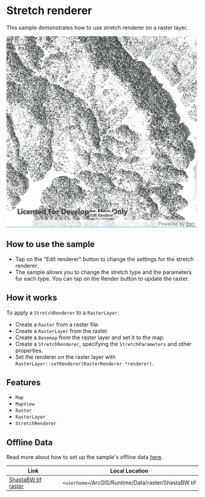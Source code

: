 # Stretch renderer

This sample demonstrates how to use stretch renderer on a raster layer.

![](screenshot.png)

## How to use the sample
- Tap on the "Edit renderer" button to change the settings for the stretch renderer.
- The sample allows you to change the stretch type and the parameters for each type. You can tap on the Render button to update the raster.

## How it works
To apply a `StretchRenderer` to a `RasterLayer`:

- Create a `Raster` from a raster file.
- Create a `RasterLayer` from the raster.
- Create a `Basemap` from the raster layer and set it to the map.
- Create a `StretchRenderer`, specifying the `StretchParameters` and other properties.
- Set the renderer on the raster layer with `RasterLayer::setRenderer(RasterRenderer *renderer)`.

## Features
- `Map`
- `MapView`
- `Raster`
- `RasterLayer`
- `StretchRenderer`

## Offline Data
Read more about how to set up the sample's offline data [here](http://links.esri.com/ArcGISRuntimeQtSamples).

Link | Local Location
---------|-------|
|[ShastaBW.tif raster](https://www.arcgis.com/home/item.html?id=cc68728b5904403ba637e1f1cd2995ae)| `<userhome>`/ArcGIS/Runtime/Data/raster/ShastaBW.tif |
